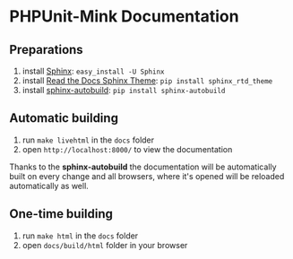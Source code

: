 # PHPUnit-Mink Documentation

## Preparations

1. install [Sphinx](http://sphinx-doc.org/): `easy_install -U Sphinx`
2. install [Read the Docs Sphinx Theme](https://github.com/snide/sphinx_rtd_theme): `pip install sphinx_rtd_theme`
3. install [sphinx-autobuild](https://pypi.python.org/pypi/sphinx-autobuild/0.2.3): `pip install sphinx-autobuild`

## Automatic building

1. run `make livehtml` in the `docs` folder
2. open `http://localhost:8000/` to view the documentation

Thanks to the __sphinx-autobuild__ the documentation will be automatically built on every change and all browsers,
where it's opened will be reloaded automatically as well.

## One-time building

1. run `make html` in the `docs` folder
2. open `docs/build/html` folder in your browser
